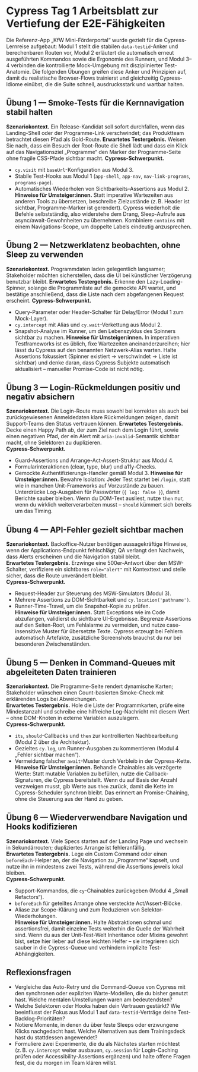 # Cypress Tag 1 Arbeitsblatt zur Vertiefung der E2E-Fähigkeiten

Die Referenz-App „KfW Mini-Förderportal“ wurde gezielt für die Cypress-Lernreise aufgebaut: Modul 1 stellt die stabilen `data-testid`-Anker und berechenbaren Routen vor, Modul 2 erläutert die automatisch erneut ausgeführten Kommandos sowie die Ergonomie des Runners, und Modul 3–4 verbinden die kontrollierte Mock-Umgebung mit disziplinierter Test-Anatomie. Die folgenden Übungen greifen diese Anker und Prinzipien auf, damit du realistische Browser-Flows trainierst und gleichzeitig Cypress-Idiome einübst, die die Suite schnell, ausdrucksstark und wartbar halten.

## Übung 1 — Smoke-Tests für die Kernnavigation stabil halten
**Szenariokontext.** Ein Release-Kandidat soll sofort durchfallen, wenn das Landing-Shell oder der Programme-Link verschwindet; das Produktteam betrachtet diesen Pfad als Gold-Route.
**Erwartetes Testergebnis.** Weisen Sie nach, dass ein Besuch der Root-Route die Shell lädt und dass ein Klick auf das Navigationsziel „Programme“ den Marker der Programme-Seite ohne fragile CSS-Pfade sichtbar macht.
**Cypress-Schwerpunkt.**
- `cy.visit` mit `baseUrl`-Konfiguration aus Modul 3.
- Stabile Test-Hooks aus Modul 1 (`app-shell`, `app-nav`, `nav-link-programs`, `programs-page`).
- Automatisches Wiederholen von Sichtbarkeits-Assertions aus Modul 2.
**Hinweise für Umsteiger:innen.** Statt imperative Wartezeiten aus anderen Tools zu übersetzen, beschreibe Zielzustände (z. B. Header ist sichtbar, Programme-Marker ist gerendert). Cypress wiederholt die Befehle selbstständig, also widerstehe dem Drang, Sleep-Aufrufe aus async/await-Gewohnheiten zu übernehmen. Kombiniere `contains` mit einem Navigations-Scope, um doppelte Labels eindeutig anzusprechen.

## Übung 2 — Netzwerklatenz beobachten, ohne Sleep zu verwenden
**Szenariokontext.** Programmdaten laden gelegentlich langsamer; Stakeholder möchten sicherstellen, dass die UI bei künstlicher Verzögerung benutzbar bleibt.
**Erwartetes Testergebnis.** Erkenne den Lazy-Loading-Spinner, solange die Programmliste auf die gemockte API wartet, und bestätige anschließend, dass die Liste nach dem abgefangenen Request erscheint.
**Cypress-Schwerpunkt.**
- Query-Parameter oder Header-Schalter für Delay/Error (Modul 1 zum Mock-Layer).
- `cy.intercept` mit Alias und `cy.wait`-Verkettung aus Modul 2.
- Snapshot-Analyse im Runner, um den Lebenszyklus des Spinners sichtbar zu machen.
**Hinweise für Umsteiger:innen.** In imperativen Testframeworks ist es üblich, fixe Wartezeiten aneinanderzureihen; hier lässt du Cypress auf den benannten Netzwerk-Alias warten. Halte Assertions fokussiert (Spinner existiert → verschwindet → Liste ist sichtbar) und denke daran, dass Cypress Subjekte automatisch aktualisiert – manueller Promise-Code ist nicht nötig.

## Übung 3 — Login-Rückmeldungen positiv und negativ absichern
**Szenariokontext.** Die Login-Route muss sowohl bei korrekten als auch bei zurückgewiesenen Anmeldedaten klare Rückmeldungen zeigen, damit Support-Teams den Status vertrauen können.
**Erwartetes Testergebnis.** Decke einen Happy Path ab, der zum Ziel nach dem Login führt, sowie einen negativen Pfad, der ein Alert mit `aria-invalid`-Semantik sichtbar macht, ohne Selektoren zu duplizieren.  
**Cypress-Schwerpunkt.**
- Guard-Assertions und Arrange-Act-Assert-Struktur aus Modul 4.
- Formularinteraktionen (clear, type, blur) und a11y-Checks.
- Gemockte Authentifizierungs-Handler gemäß Modul 3.
**Hinweise für Umsteiger:innen.** Bewahre Isolation: Jeder Test startet bei `/login`, statt wie in manchen Unit-Frameworks auf Vorzustände zu bauen. Unterdrücke Log-Ausgaben für Passwörter (`{ log: false }`), damit Berichte sauber bleiben. Wenn du DOM-Text ausliest, nutze `then` nur, wenn du wirklich weiterverarbeiten musst – `should` kümmert sich bereits um das Timing.

## Übung 4 — API-Fehler gezielt sichtbar machen
**Szenariokontext.** Backoffice-Nutzer benötigen aussagekräftige Hinweise, wenn der Applications-Endpunkt fehlschlägt; QA verlangt den Nachweis, dass Alerts erscheinen und die Navigation stabil bleibt.  
**Erwartetes Testergebnis.** Erzwinge eine 500er-Antwort über den MSW-Schalter, verifiziere ein sichtbares `role="alert"` mit Kontexttext und stelle sicher, dass die Route unverändert bleibt.  
**Cypress-Schwerpunkt.**
- Request-Header zur Steuerung des MSW-Simulators (Modul 3).
- Mehrere Assertions zu DOM-Sichtbarkeit und `cy.location('pathname')`.
- Runner-Time-Travel, um die Snapshot-Kopie zu prüfen.  
**Hinweise für Umsteiger:innen.** Statt Exceptions wie im Code abzufangen, validierst du sichtbare UI-Ergebnisse. Begrenze Assertions auf den Seiten-Root, um Fehlalarme zu vermeiden, und nutze case-insensitive Muster für übersetzte Texte. Cypress erzeugt bei Fehlern automatisch Artefakte, zusätzliche Screenshots brauchst du nur bei besonderen Zwischenständen.

## Übung 5 — Denken in Command-Queues mit abgeleiteten Daten trainieren
**Szenariokontext.** Die Programme-Seite rendert dynamische Karten; Stakeholder wünschen einen Count-basierten Smoke-Check mit erklärenden Logs bei Abweichungen.  
**Erwartetes Testergebnis.** Hole die Liste der Programmkarten, prüfe eine Mindestanzahl und schreibe eine hilfreiche Log-Nachricht mit diesem Wert – ohne DOM-Knoten in externe Variablen auszulagern.  
**Cypress-Schwerpunkt.**
- `its`, `should`-Callbacks und `then` zur kontrollierten Nachbearbeitung (Modul 2 über die Architektur).
- Gezieltes `cy.log`, um Runner-Ausgaben zu kommentieren (Modul 4 „Fehler sichtbar machen“).
- Vermeidung falscher `await`-Muster durch Verbleib in der Cypress-Kette.  
**Hinweise für Umsteiger:innen.** Behandle Chainables als verzögerte Werte: Statt mutable Variablen zu befüllen, nutze die Callback-Signaturen, die Cypress bereitstellt. Wenn du auf Basis der Anzahl verzweigen musst, gib Werte aus `then` zurück, damit die Kette im Cypress-Scheduler synchron bleibt. Das erinnert an Promise-Chaining, ohne die Steuerung aus der Hand zu geben.

## Übung 6 — Wiederverwendbare Navigation und Hooks kodifizieren
**Szenariokontext.** Viele Specs starten auf der Landing Page und wechseln in Sekundärrouten; dupliziertes Arrange ist fehleranfällig.  
**Erwartetes Testergebnis.** Lege ein Custom Command oder einen `beforeEach`-Helper an, der die Navigation zu „Programme“ kapselt, und nutze ihn in mindestens zwei Tests, während die Assertions jeweils lokal bleiben.  
**Cypress-Schwerpunkt.**
- Support-Kommandos, die `cy`-Chainables zurückgeben (Modul 4 „Small Refactors“).
- `beforeEach` für geteiltes Arrange ohne versteckte Act/Assert-Blöcke.
- Aliase zur Scope-Klärung und zum Reduzieren von Selektor-Wiederholungen.  
**Hinweise für Umsteiger:innen.** Halte Abstraktionen schmal und assertionsfrei, damit einzelne Tests weiterhin die Quelle der Wahrheit sind. Wenn du aus der Unit-Test-Welt Inheritance oder Mixins gewohnt bist, setze hier lieber auf diese leichten Helfer – sie integrieren sich sauber in die Cypress-Queue und verhindern implizite Test-Abhängigkeiten.

## Reflexionsfragen
- Vergleiche das Auto-Retry und die Command-Queue von Cypress mit den synchronen oder expliziten Warte-Modellen, die du bisher genutzt hast. Welche mentalen Umstellungen waren am bedeutendsten?
- Welche Selektoren oder Hooks haben dein Vertrauen gestärkt? Wie beeinflusst der Fokus aus Modul 1 auf `data-testid`-Verträge deine Test-Backlog-Prioritäten?
- Notiere Momente, in denen du über feste Sleeps oder erzwungene Klicks nachgedacht hast. Welche Alternativen aus dem Trainingsdeck hast du stattdessen angewendet?
- Formuliere zwei Experimente, die du als Nächstes starten möchtest (z. B. `cy.intercept` weiter ausbauen, `cy.session` für Login-Caching prüfen oder Accessibility-Assertions ergänzen) und halte offene Fragen fest, die du morgen im Team klären willst.